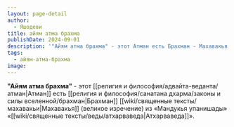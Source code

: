 ```yaml
---
layout: page-detail
author:
  - Яшодеви
title: айям атма брахма
publishDate: 2024-09-01
description: '"Айям атма брахма" - этот Атман есть Брахман - Махавакья (великое изречение) из «Мандукья упанишады» «Атхарваведа».'
tags:
  - айям-атма-брахма
image:
---
```

**"Айям атма брахма"** - этот [[религия и философия/адвайта-веданта/атман|Атман]] есть [[религия и философия/санатана дхарма/законы и силы вселенной/брахман|Брахман]]
[[wiki/священные тексты/махавакьи|Махавакья]] (великое изречение) из «Мандукья упанишады» «[[wiki/священные тексты/веды/атхарваведа|Атхарваведа]]».

